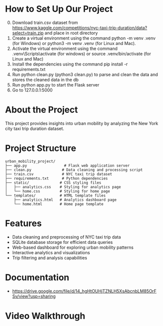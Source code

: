 # How to Set Up Our Project
0. Download train.csv dataset from https://www.kaggle.com/competitions/nyc-taxi-trip-duration/data?select=train.zip and place in root directory
1. Create a virtual environment using the command python -m venv .venv (for Windows) or python3 -m venv .venv (for Linux and Mac).
2. Activate the virtual environment using the command .venv\Scripts\activate (for windows) or source .venv/bin/activate (for Linux and Mac)
3. Install the dependencies using the command pip install -r requirements.txt
4. Run python clean.py (python3 clean.py) to parse and clean the data and stores the cleaned data in the db
5. Run python app.py to start the Flask server
6. Go to 127.0.0.1:5000

# About the Project
This project provides insights into urban mobility by analyzing the New York city taxi trip duration dataset.

# Project Structure
```
urban_mobility_project/
├── app.py                 # Flask web application server
├── clean.py              # Data cleaning and processing script
├── train.csv             # NYC taxi trip dataset
├── requirements.txt      # Python dependencies
├── static/              # CSS styling files
│   ├── analytics.css    # Styling for analytics page
│   └── home.css         # Styling for home page
└── templates/           # HTML template files
    ├── analytics.html   # Analytics dashboard page
    └── home.html        # Home page template
```

# Features
- Data cleaning and preprocessing of NYC taxi trip data
- SQLite database storage for efficient data queries
- Web-based dashboard for exploring urban mobility patterns
- Interactive analytics and visualizations
- Trip filtering and analysis capabilities

# Documentation
- https://drive.google.com/file/d/14_hgHtOUHjTZNLH5XsAbcnbLM85OrFSv/view?usp=sharing

# Video Walkthrough



